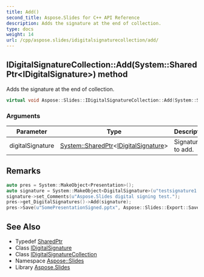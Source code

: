 ```yaml
---
title: Add()
second_title: Aspose.Slides for C++ API Reference
description: Adds the signature at the end of collection.
type: docs
weight: 14
url: /cpp/aspose.slides/idigitalsignaturecollection/add/
---
```

## IDigitalSignatureCollection::Add(System::SharedPtr\<IDigitalSignature\>) method


Adds the signature at the end of collection.

```cpp
virtual void Aspose::Slides::IDigitalSignatureCollection::Add(System::SharedPtr<IDigitalSignature> digitalSignature)=0
```


### Arguments

| Parameter | Type | Description |
| --- | --- | --- |
| digitalSignature | [System::SharedPtr](../../../system/sharedptr/)\<[IDigitalSignature](../../idigitalsignature/)\> | Signature to add. |
## Remarks



```cpp
auto pres = System::MakeObject<Presentation>();
auto signature = System::MakeObject<DigitalSignature>(u"testsignature1.pfx", u"testpass1");
signature->set_Comments(u"Aspose.Slides digital signing test.");
pres->get_DigitalSignatures()->Add(signature);
pres->Save(u"SomePresentationSigned.pptx", Aspose::Slides::Export::SaveFormat::Pptx);
```


## See Also

* Typedef [SharedPtr](../../system/sharedptr/)
* Class [IDigitalSignature](../idigitalsignature/)
* Class [IDigitalSignatureCollection](./)
* Namespace [Aspose::Slides](../)
* Library [Aspose.Slides](../../)